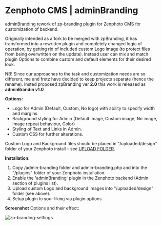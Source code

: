 Zenphoto CMS | adminBranding
==============================

adminBranding rework of zp-branding plugin for Zenphoto CMS for customization of backend.

Originally intended as a fork to be merged with zpBranding, it has transformed into a rewritten plugin and completely changed logic of operation, by getting rid of included custom Logo image (to protect files from being overwritten on the update).
Instead user can mix and match plugin Options to combine custom and default elements for their desired look.

NB! Since our approaches to the task and customization needs are so different, me and fretz have decided to keep projects separate (hence the rename).
Insted proposed zpBranding ver **2.0** this work is released as **adminBrandin v1.0**
 
**Options:**

 - Logo for Admin (Default, Custom, No logo) with ability to specify width and margins.
 - Background styling for Admin (Default image, Custom image, No image, Image repeat behaviour, Color)
 - Styling of Text and Links in Admin.
 - Custom CSS for further alterations.

Custom Logo and Background files should be placed in "/uploaded/design" folder of your Zenphoto install - see [UPLOAD FOLDER](https://www.zenphoto.org/news/path-constants/).

**Installation:**

1. Copy /admin-branding folder and admin-branding.php and into the "/plugins" folder of your Zenphoto installation.
2. Enable the 'adminBranding' plugin in the Zenphoto backend (Admin section of plugins list).
3. Upload custom Logo and background images into "/uploaded/design" folder (see above).
4. Setup plugin to your liking via plugin options.
   
**Screenshot**
Options and their effect:

![zp-branding-settings](https://github.com/kuz-z-zma/zp-branding/assets/75898540/a459876f-4d85-4023-97fb-33dd6ad5f14d)
